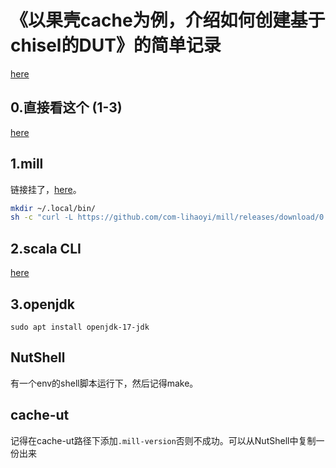# 《以果壳cache为例，介绍如何创建基于chisel的DUT》的简单记录
[here](https://open-verify.cc/mlvp/docs/basic/create_dut/)

## 0.直接看这个 (1-3)
[here](https://www.chisel-lang.org/docs/installation)

## 1.mill
链接挂了，[here](https://mill-build.org/mill/cli/installation-ide.html#_other_installation_methods)。

```bash
mkdir ~/.local/bin/
sh -c "curl -L https://github.com/com-lihaoyi/mill/releases/download/0.12.5/0.12.5 > ~/.local/bin/mill && chmod +x ~/.local/bin/mill"

```
## 2.scala CLI
[here](https://scala-cli.virtuslab.org/install/)

## 3.openjdk
```sudo apt install openjdk-17-jdk```

## NutShell
有一个env的shell脚本运行下，然后记得make。

## cache-ut
记得在cache-ut路径下添加`.mill-version`否则不成功。可以从NutShell中复制一份出来

